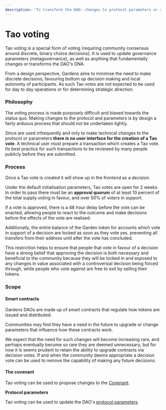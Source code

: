 ```yaml
---
description: 'To transform the DAO: changes to protocol parameters or smart contract updates'
---
```


# Tao voting

Tao voting is a special form of voting \(requiring community consensus around discrete, binary choice decisions\). It is used to update governance parameters \(metagovernance\), as well as anything that fundamentally changes or transforms the DAO's DNA.

From a design perspective, Gardens aims to minimise the need to make discrete decisions, favouring bottom up decision making and local autonomy of participants.  As such Tao votes are not expected to be used for day to day operations or for determining strategic direction.

### Philosophy

The voting process is made purposely difficult and biased towards the status quo. Making changes to the protocol and parameters is by design a fairly arduous process that should not be undertaken lightly. 

Since are used infrequently and only to make technical changes to the protocol or parameters **there is no user interface for the creation of a Tao vote**. A technical user must prepare a transaction which creates a Tao vote. Its best practice for such transactions to be reviewed by many people publicly before they are submitted. 

### Process 

Once a Tao vote is created it will show up in the frontend as a _decision._ 

Under the default initialisation parameters, Tao votes are open for 2 weeks. In order to pass there must be an **approval quorum** of at least 10 percent of the total supply voting in favour, and over 50% of voters in support.

 If a vote is approved, there is a 48 hour delay before the vote can be enacted, allowing people to react to the outcome and make decisions before the effects of the vote are realised. 

Additionally, the entire balance of the Garden token for accounts which vote in support of a decision are locked as soon as they vote yes, preventing all transfers from their address until after the vote has concluded. 

This restriction helps to ensure that people that vote in favour of a decision have a strong belief that approving the decision is both necessary and beneficial to the community because they will be locked in and exposed  to any changes in value associated with a controversial decision being forced through, while people who vote against are free to exit by selling their tokens.

### Scope

#### Smart contracts

Gardens DAOs are made up of smart contracts that regulate how tokens are issued and distributed. 

Communities may find they have a need in the future to upgrade or change parameters that influence how these contracts work.

We expect that the need for such changes will become increasing rare, and perhaps eventually become so rare they are deemed unnecessary, but for now it is seems prudent to retain the ability to upgrade contracts via decision votes. If and when the community deems appropriate a decision vote can be used to remove the capability of making any future decisions. 

#### The covenant

Tao voting can be used to propose changes to the [Covenant](covenant.md).

**Protocol parameters**

Tao voting can be used to update the DAO's [protocol parameters](../documentation-for-developers/apps/).

